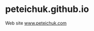 # peteichuk.github.io

Web site <a href="https://peteichuk.com" target="_blank">www.peteichuk.com</a>

